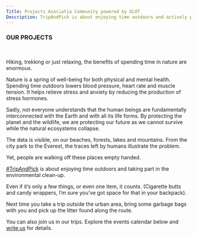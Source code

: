 ```yaml
---
Title: Projects Asociatia Community powered by DLOT
Description: TripAndPick is about enjoying time outdoors and actively participating to the environmental cleanup. A campaign initiated by Asociatia Community powered by DLOT
---
```


### OUR PROJECTS

<br>

Hiking, trekking or just relaxing, the benefits of spending time in nature are enormous.

Nature is a spring of well-being for both physical and mental health. Spending time outdoors lowers blood pressure, heart rate and muscle tension. It helps relieve stress and anxiety by reducing the production of stress hormones.

Sadly, not everyone understands that the human beings are fundamentally interconnected with the Earth and with all its life forms. By protecting the planet and the wildlife, we are protecting our future as we cannot survive while the natural ecosystems collapse.

The data is visible, on our beaches, forests, lakes and mountains. From the city park to the Everest, the traces left by humans illustrate the problem.

Yet, people are walking off these places empty handed.

[#TripAndPick](https://www.instagram.com/explore/tags/tripandpick/) is about enjoying time outdoors and taking part in the environmental clean-up.

Even if it’s only a few things, or even one item, it counts. (Cigarette butts and candy wrappers, I’m sure you’ve got space for that in your backpack).

Next time you take a trip outside the urban area, bring some garbage bags with you and pick up the litter found along the route.

You can also join us in our trips. Explore the events calendar below and [write us](tripandpick@asociatiacommunity.ro) for details.
